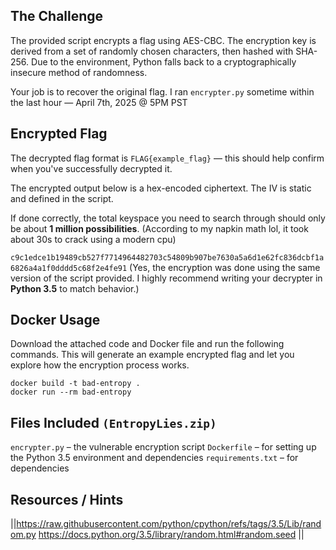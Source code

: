 
## The Challenge
The provided script encrypts a flag using AES-CBC. The encryption key is derived from a set of randomly chosen characters, then hashed with SHA-256. Due to the environment, Python falls back to a cryptographically insecure method of randomness.

Your job is to recover the original flag.
I ran `encrypter.py` sometime within the last hour — April 7th, 2025 @ 5PM PST

## Encrypted Flag
The decrypted flag format is `FLAG{example_flag}` — this should help confirm when you've successfully decrypted it.

The encrypted output below is a hex-encoded ciphertext. The IV is static and defined in the script.

If done correctly, the total keyspace you need to search through should only be about **1 million possibilities**. (According to my napkin math lol, it took about 30s to crack using a modern cpu) 

```c9c1edce1b19489cb527f7714964482703c54809b907be7630a5a6d1e62fc836dcbf1a6826a4a1f0dddd5c68f2e4fe91```
(Yes, the encryption was done using the same version of the script provided. I highly recommend writing your decrypter in **Python 3.5** to match behavior.)

## Docker Usage
Download the attached code and Docker file and run the following commands. This will generate an example encrypted flag and let you explore how the encryption process works. 
```
docker build -t bad-entropy .
docker run --rm bad-entropy
```

##  Files Included `(EntropyLies.zip)`
`encrypter.py` – the vulnerable encryption script
`Dockerfile` – for setting up the Python 3.5 environment and dependencies
`requirements.txt` – for dependencies

## Resources / Hints
||https://raw.githubusercontent.com/python/cpython/refs/tags/3.5/Lib/random.py
https://docs.python.org/3.5/library/random.html#random.seed ||

